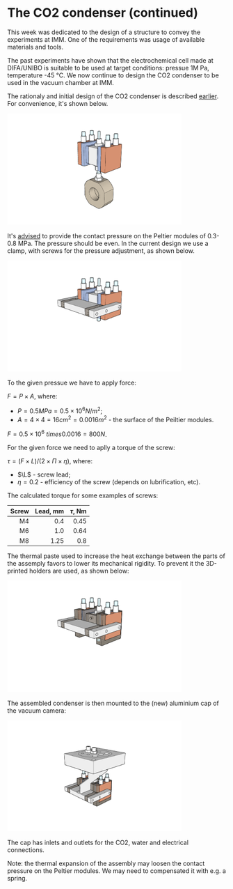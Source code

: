 # The CO2 condenser (continued)
This week was dedicated to the design of a structure to convey the experiments at IMM. One of the requirements was usage of available materials and tools.

The past experiments have shown that the electrochemical cell made at DIFA/UNIBO is suitable to be used at target conditions: pressue 1M Pa, temperature -45 &deg;C. We now continue to design the CO2 condenser to be used in the vacuum chamber at IMM.

The rationaly and initial design of the CO2 condenser is described [earlier](</journal/week 40.md>). For convenience, it's shown below.

<img alt="The cell with the condenser" src="/img/2023-10-28 - iso 1.png" width=400px>

It's [advised](https://www.uweelectronic.de/en/temperaturmanagement-2/peltierelemente.html) to provide the contact pressure on the Peltier modules of 0.3-0.8 MPa. The pressure should be even. In the current design we use a clamp, with screws for the pressure adjustment, as shown below.

<img alt="The clamp" src="/img/2023-10-28 - iso 2.png" width=400px>

To the given pressue we have to apply force:

$`F = P \times A`$, where:
* $`P = 0.5 MPa = 0.5 \times 10^6 N/m^2`$;
* $` A = 4 \times 4 = 16 cm^2 = 0.0016 m^2`$ - the surface of the Peiltier modules.

$`F = 0.5 \times 10^6 \ times 0.0016 = 800 N`$.

For the given force we need to aplly a torque of the screw:

$`\tau = (F \times L) / (2 \times \Pi \times \eta)`$, where:
* $`\L`$ - screw lead;
* $`\eta = 0.2`$ - efficiency of the screw (depends on lubrification, etc).

The calculated torque for some examples of screws:

| Screw | Lead, mm | $`\tau`$, Nm | 
| --: | --: | --: |
| M4 | 0.4 | 0.45 |
| M6 | 1.0 | 0.64 |
| M8 | 1.25 | 0.8 |

The thermal paste used to increase the heat exchange between the parts of the assemply favors to lower its mechanical rigidity. To prevent it the 3D-printed holders are used, as shown below:

<img alt="The holders" src="/img/2023-10-28 - iso 3.png" width=400px>

The assembled condenser is then mounted to the (new) aluminium cap of the vacuum camera:

<img alt="The holders" src="/img/2023-10-28 - iso 4.png" width=400px>

The cap has inlets and outlets for the CO2, water and electrical connections.

Note: the thermal expansion of the assembly may loosen the contact pressure on the Peltier modules. We may need to compensated it with e.g. a spring.
